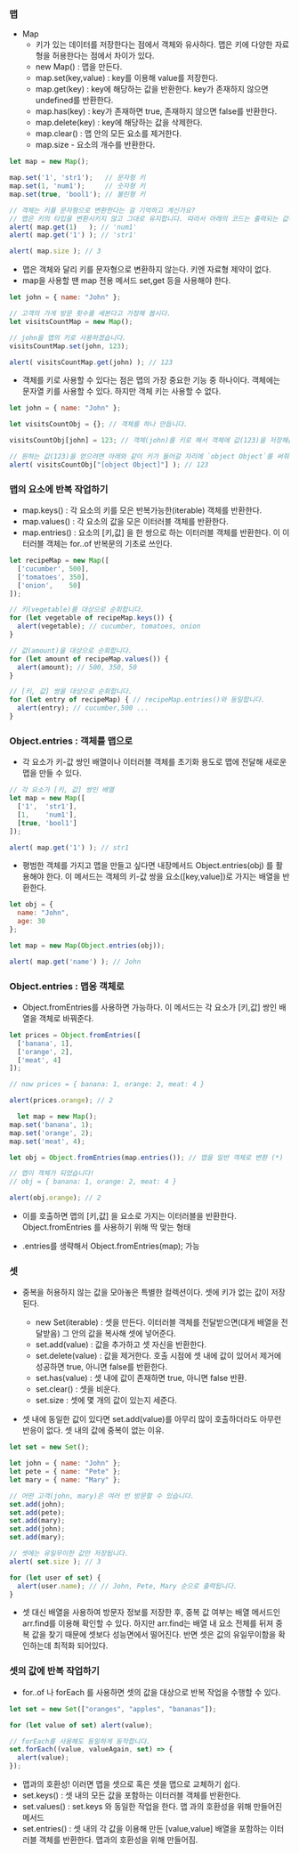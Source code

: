 ### 맵

- Map
  - 키가 있는 데이터를 저장한다는 점에서 객체와 유사하다. 맵은 키에 다양한 자료형을 허용한다는 점에서 차이가 있다.
  - new Map() : 맵을 만든다.
  - map.set(key,value) : key를 이용해 value를 저장한다.
  - map.get(key) : key에 해당하는 값을 반환한다. key가 존재하지 않으면 undefined를 반환한다.
  - map.has(key) : key가 존재하면 true, 존재하지 않으면 false를 반환한다.
  - map.delete(key) : key에 해당하는 값을 삭제한다.
  - map.clear() : 맵 안의 모든 요소를 제거한다.
  - map.size - 요소의 개수를 반환한다.

```Javascript
let map = new Map();

map.set('1', 'str1');   // 문자형 키
map.set(1, 'num1');     // 숫자형 키
map.set(true, 'bool1'); // 불린형 키

// 객체는 키를 문자형으로 변환한다는 걸 기억하고 계신가요?
// 맵은 키의 타입을 변환시키지 않고 그대로 유지합니다. 따라서 아래의 코드는 출력되는 값이 다릅니다.
alert( map.get(1)   ); // 'num1'
alert( map.get('1') ); // 'str1'

alert( map.size ); // 3
```

- 맵은 객체와 달리 키를 문자형으로 변환하지 않는다. 키엔 자료형 제약이 없다.
- map을 사용할 땐 map 전용 메서드 set,get 등을 사용해야 한다.

```Javascript
let john = { name: "John" };

// 고객의 가게 방문 횟수를 세본다고 가정해 봅시다.
let visitsCountMap = new Map();

// john을 맵의 키로 사용하겠습니다.
visitsCountMap.set(john, 123);

alert( visitsCountMap.get(john) ); // 123

```

- 객체를 키로 사용할 수 있다는 점은 맵의 가장 중요한 기능 중 하나이다. 객체에는 문자열 키를 사용할 수 있다. 하지만 객체 키는 사용할 수 없다.

```Javascript
let john = { name: "John" };

let visitsCountObj = {}; // 객체를 하나 만듭니다.

visitsCountObj[john] = 123; // 객체(john)를 키로 해서 객체에 값(123)을 저장해봅시다.

// 원하는 값(123)을 얻으려면 아래와 같이 키가 들어갈 자리에 `object Object`를 써줘야합니다.
alert( visitsCountObj["[object Object]"] ); // 123
```

### 맵의 요소에 반복 작업하기

- map.keys() : 각 요소의 키를 모은 반복가능한(iterable) 객체를 반환한다.
- map.values() : 각 요소의 값을 모은 이터러블 객체를 반환한다.
- map.entries() : 요소의 [키,값] 을 한 쌍으로 하는 이터러블 객체를 반환한다. 이 이터러블 객체는 for..of 반복문의 기초로 쓰인다.

```Javascript
let recipeMap = new Map([
  ['cucumber', 500],
  ['tomatoes', 350],
  ['onion',    50]
]);

// 키(vegetable)를 대상으로 순회합니다.
for (let vegetable of recipeMap.keys()) {
  alert(vegetable); // cucumber, tomatoes, onion
}

// 값(amount)을 대상으로 순회합니다.
for (let amount of recipeMap.values()) {
  alert(amount); // 500, 350, 50
}

// [키, 값] 쌍을 대상으로 순회합니다.
for (let entry of recipeMap) { // recipeMap.entries()와 동일합니다.
  alert(entry); // cucumber,500 ...
}
```

### Object.entries : 객체를 맵으로

- 각 요소가 키-값 쌍인 배열이나 이터러블 객체를 초기화 용도로 맵에 전달해 새로운 맵을 만들 수 있다.

```Javascript
// 각 요소가 [키, 값] 쌍인 배열
let map = new Map([
  ['1',  'str1'],
  [1,    'num1'],
  [true, 'bool1']
]);

alert( map.get('1') ); // str1
```

- 평범한 객체를 가지고 맵을 만들고 싶다면 내장메서드 Object.entries(obj) 를 활용해야 한다. 이 메서드는 객체의 키-값 쌍을 요소([key,value])로 가지는 배열을 반환한다.

```Javascript
let obj = {
  name: "John",
  age: 30
};

let map = new Map(Object.entries(obj));

alert( map.get('name') ); // John

```

### Object.entries : 맵응 객체로

- Object.fromEntries를 사용하면 가능하다. 이 메서드는 각 요소가 [키,값] 쌍인 배열을 객체로 바꿔준다.

```Javascript
let prices = Object.fromEntries([
  ['banana', 1],
  ['orange', 2],
  ['meat', 4]
]);

// now prices = { banana: 1, orange: 2, meat: 4 }

alert(prices.orange); // 2
```

```Javascript
  let map = new Map();
map.set('banana', 1);
map.set('orange', 2);
map.set('meat', 4);

let obj = Object.fromEntries(map.entries()); // 맵을 일반 객체로 변환 (*)

// 맵이 객체가 되었습니다!
// obj = { banana: 1, orange: 2, meat: 4 }

alert(obj.orange); // 2
```

- 이를 호출하면 맵의 [키,값] 을 요소로 가지는 이터러블을 반환한다. Object.fromEntries 를 사용하기 위해 딱 맞는 형태

- .entries를 생략해서 Object.fromEntries(map); 가능

### 셋

- 중복을 허용하지 않는 값을 모아놓은 특별한 컬렉션이다. 셋에 키가 없는 값이 저장된다.

  - new Set(iterable) : 셋을 만든다. 이터러블 객체를 전달받으면(대게 배열을 전달받음) 그 안의 값을 복사해 셋에 넣어준다.
  - set.add(value) : 값을 추가하고 셋 자신을 반환한다.
  - set.delete(value) : 값을 제거한다. 호출 시점에 셋 내에 값이 있어서 제거에 성공하면 true, 아니면 false를 반환한다.
  - set.has(value) : 셋 내에 값이 존재하면 true, 아니면 false 반환.
  - set.clear() : 셋을 비운다.
  - set.size : 셋에 몇 개의 값이 있는지 세준다.

- 셋 내에 동일한 값이 있다면 set.add(value)를 아무리 많이 호출하더라도 아무런 반응이 없다. 셋 내의 값에 중복이 없는 이유.

```Javascript
let set = new Set();

let john = { name: "John" };
let pete = { name: "Pete" };
let mary = { name: "Mary" };

// 어떤 고객(john, mary)은 여러 번 방문할 수 있습니다.
set.add(john);
set.add(pete);
set.add(mary);
set.add(john);
set.add(mary);

// 셋에는 유일무이한 값만 저장됩니다.
alert( set.size ); // 3

for (let user of set) {
  alert(user.name); // // John, Pete, Mary 순으로 출력됩니다.
}
```

- 셋 대신 배열을 사용하여 방문자 정보를 저장한 후, 중복 값 여부는 배열 메서드인 arr.find를 이용해 확인할 수 있다. 하지만 arr.find는 배열 내 요소 전체를 뒤져 중복 값을 찾기 때문에 셋보다 성능면에서 떨어진다. 반면 셋은 값의 유일무이함을 확인하는데 최적화 되어있다.

### 셋의 값에 반복 작업하기

- for..of 나 forEach 를 사용하면 셋의 값을 대상으로 반복 작업을 수행할 수 있다.

```Javascript
let set = new Set(["oranges", "apples", "bananas"]);

for (let value of set) alert(value);

// forEach를 사용해도 동일하게 동작합니다.
set.forEach((value, valueAgain, set) => {
  alert(value);
});
```

- 맵과의 호환성! 이러면 맵을 셋으로 혹은 셋을 맵으로 교체하기 쉽다.
- set.keys() : 셋 내의 모든 값을 포함하는 이터러블 객체를 반환한다.
- set.values() : set.keys 와 동일한 작업을 한다. 맵 과의 호환성을 위해 만들어진 메서드
- set.entries() : 셋 내의 각 값을 이용해 만든 [value,value] 배열을 포함하는 이터러블 객체를 반환한다. 맵과의 호환성을 위해 만들어짐.
